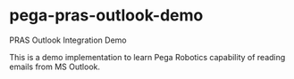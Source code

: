 # pega-pras-outlook-demo

PRAS Outlook Integration Demo

This is a demo implementation to learn Pega Robotics capability of reading emails from MS Outlook.
